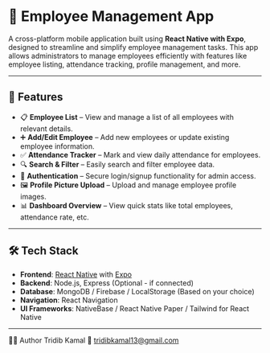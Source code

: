 # 📱 Employee Management App

A cross-platform mobile application built using **React Native with Expo**, designed to streamline and simplify employee management tasks. This app allows administrators to manage employees efficiently with features like employee listing, attendance tracking, profile management, and more.

---

## 🚀 Features

- 📋 **Employee List** – View and manage a list of all employees with relevant details.
- ➕ **Add/Edit Employee** – Add new employees or update existing employee information.
- ✅ **Attendance Tracker** – Mark and view daily attendance for employees.
- 🔍 **Search & Filter** – Easily search and filter employee data.
- 🔐 **Authentication** – Secure login/signup functionality for admin access.
- 🖼️ **Profile Picture Upload** – Upload and manage employee profile images.
- 📊 **Dashboard Overview** – View quick stats like total employees, attendance rate, etc.

---

## 🛠️ Tech Stack

- **Frontend**: [React Native](https://reactnative.dev/) with [Expo](https://expo.dev/)
- **Backend**: Node.js, Express (Optional - if connected)
- **Database**: MongoDB / Firebase / LocalStorage (Based on your choice)
- **Navigation**: React Navigation
- **UI Frameworks**: NativeBase / React Native Paper / Tailwind for React Native

---


👨‍💻 Author
Tridib Kamal
📧 tridibkamal13@gmail.com




